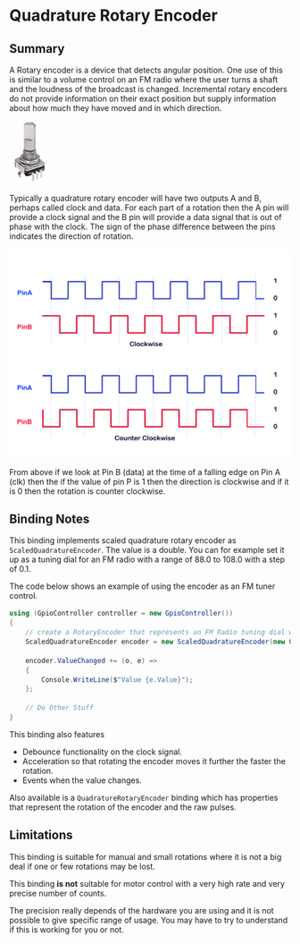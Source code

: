 ﻿# Quadrature Rotary Encoder

## Summary

A Rotary encoder is a device that detects angular position. One use of this is similar to a volume control on an FM radio where the user turns a shaft and the loudness of the broadcast is changed. Incremental rotary encoders do not provide information on their exact position but supply information about how much they have moved and in which direction.

![image of rotary encoder](pec11r.png)

Typically a quadrature rotary encoder will have two outputs A and B, perhaps called clock and data. For each part of a rotation then the A pin will provide a clock signal and the B pin will provide a data signal that is out of phase with the clock. The sign of the phase difference between the pins indicates the direction of rotation.

![encoder](encoder.png)

From above if we look at Pin B (data) at the time of a falling edge on Pin A (clk) then the if the value of pin P is 1 then the direction is clockwise and if it is 0 then the rotation is counter clockwise.

## Binding Notes

This binding implements scaled quadrature rotary encoder as `ScaledQuadratureEncoder`. The value is a double. You can for example set it up as a tuning dial for an FM radio with a range of 88.0 to 108.0 with a step of 0.1.

The code below shows an example of using the encoder as an FM tuner control.

```csharp
using (GpioController controller = new GpioController())
{
    // create a RotaryEncoder that represents an FM Radio tuning dial with a range of 88 -> 108 MHz
    ScaledQuadratureEncoder encoder = new ScaledQuadratureEncoder(new GpioController(), pinA: 5, pinB: 6, PinEventTypes.Falling, pulsesPerRotation: 20 , pulseIncrement: 0.1, rangeMin: 88.0, rangeMax: 108.0) { Value = 88 };

    encoder.ValueChanged += (o, e) =>
    {
        Console.WriteLine($"Value {e.Value}");
    };

    // Do Other Stuff
}
```

This binding also features 

- Debounce functionality on the clock signal.
- Acceleration so that rotating the encoder moves it further the faster the rotation.
- Events when the value changes.

Also available is a `QuadratureRotaryEncoder` binding which has properties that represent the rotation of the encoder and the raw pulses.

## Limitations

This binding is suitable for manual and small rotations where it is not a big deal if one or few rotations may be lost.

This binding **is not** suitable for motor control with a very high rate and very precise number of counts.

The precision really depends of the hardware you are using and it is not possible to give specific range of usage. You may have to try to understand if this is working for you or not.